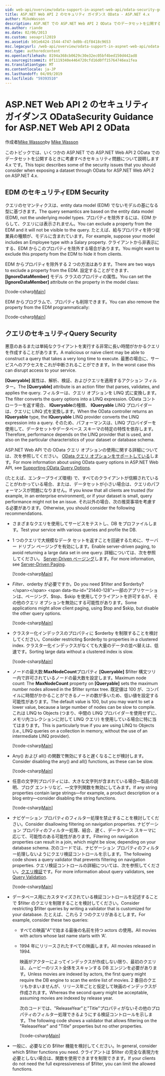 ```yaml
---
uid: web-api/overview/odata-support-in-aspnet-web-api/odata-security-guidance
title: ASP.NET Web API 2 のセキュリティ ガイダンス OData - ASP.NET 4.x
author: MikeWasson
description: ASP.NET での ASP.NET Web API 2 OData でのデータセットを公開するときに考慮すべきセキュリティ問題について説明します 4.x です。
ms.author: riande
ms.date: 02/06/2013
ms.custom: seoapril2019
ms.assetid: b91e6424-1544-4747-bd0b-d1f8418c9653
msc.legacyurl: /web-api/overview/odata-support-in-aspnet-web-api/odata-security-guidance
msc.type: authoredcontent
ms.openlocfilehash: 8194a368cb0629c30e32ec05bf4bed150d442ad8
ms.sourcegitcommit: 0f1119340e4464720cfd16d0ff15764746ea1fea
ms.translationtype: MT
ms.contentlocale: ja-JP
ms.lasthandoff: 04/09/2019
ms.locfileid: "59393510"
---
```

# <a name="security-guidance-for-aspnet-web-api-2-odata"></a><span data-ttu-id="21440-103">ASP.NET Web API 2 のセキュリティ ガイダンス OData</span><span class="sxs-lookup"><span data-stu-id="21440-103">Security Guidance for ASP.NET Web API 2 OData</span></span>

<span data-ttu-id="21440-104">作成者[Mike Wasson](https://github.com/MikeWasson)</span><span class="sxs-lookup"><span data-stu-id="21440-104">by [Mike Wasson](https://github.com/MikeWasson)</span></span>

<span data-ttu-id="21440-105">このトピックでは、いくつかの ASP.NET での ASP.NET Web API 2 OData でのデータセットを公開するときに考慮すべきセキュリティ問題について説明します 4.x です。</span><span class="sxs-lookup"><span data-stu-id="21440-105">This topic describes some of the security issues that you should consider when exposing a dataset through OData for ASP.NET Web API 2 on ASP.NET 4.x.</span></span>

## <a name="edm-security"></a><span data-ttu-id="21440-106">EDM のセキュリティ</span><span class="sxs-lookup"><span data-stu-id="21440-106">EDM Security</span></span>

<span data-ttu-id="21440-107">クエリのセマンティクスは、entity data model (EDM) でないモデルの基になる型に基づきます。</span><span class="sxs-lookup"><span data-stu-id="21440-107">The query semantics are based on the entity data model (EDM), not the underlying model types.</span></span> <span data-ttu-id="21440-108">プロパティを除外するには、EDM からして、クエリには表示されません。</span><span class="sxs-lookup"><span data-stu-id="21440-108">You can exclude a property from the EDM and it will not be visible to the query.</span></span> <span data-ttu-id="21440-109">たとえば、給与プロパティを持つ従業員の種類が、モデルに含まれています。</span><span class="sxs-lookup"><span data-stu-id="21440-109">For example, suppose your model includes an Employee type with a Salary property.</span></span> <span data-ttu-id="21440-110">クライアントから非表示にする、EDM からこのプロパティを除外する場合があります。</span><span class="sxs-lookup"><span data-stu-id="21440-110">You might want to exclude this property from the EDM to hide it from clients.</span></span>

<span data-ttu-id="21440-111">EDM からプロパティを除外する 2 つの方法はあります。</span><span class="sxs-lookup"><span data-stu-id="21440-111">There are two ways to exclude a property from the EDM.</span></span> <span data-ttu-id="21440-112">設定することができます、 **[IgnoreDataMember]** モデル クラスのプロパティの属性。</span><span class="sxs-lookup"><span data-stu-id="21440-112">You can set the **[IgnoreDataMember]** attribute on the property in the model class:</span></span>

[!code-csharp[Main](odata-security-guidance/samples/sample1.cs)]

<span data-ttu-id="21440-113">EDM からプログラムで、プロパティも削除できます。</span><span class="sxs-lookup"><span data-stu-id="21440-113">You can also remove the property from the EDM programmatically:</span></span>

[!code-csharp[Main](odata-security-guidance/samples/sample2.cs)]

## <a name="query-security"></a><span data-ttu-id="21440-114">クエリのセキュリティ</span><span class="sxs-lookup"><span data-stu-id="21440-114">Query Security</span></span>

<span data-ttu-id="21440-115">悪意のあるまたは単純なクライアントを実行する非常に長い時間がかかるクエリを作成することがあります。</span><span class="sxs-lookup"><span data-stu-id="21440-115">A malicious or naive client may be able to construct a query that takes a very long time to execute.</span></span> <span data-ttu-id="21440-116">最悪の場合に、サービスへのアクセスをこれが中断されることができます。</span><span class="sxs-lookup"><span data-stu-id="21440-116">In the worst case this can disrupt access to your service.</span></span>

<span data-ttu-id="21440-117">**[Queryable]** 属性は、解析、検証、およびクエリを適用するアクション フィルター。</span><span class="sxs-lookup"><span data-stu-id="21440-117">The **[Queryable]** attribute is an action filter that parses, validates, and applies the query.</span></span> <span data-ttu-id="21440-118">フィルターは、クエリ オプションを LINQ 式に変換します。</span><span class="sxs-lookup"><span data-stu-id="21440-118">The filter converts the query options into a LINQ expression.</span></span> <span data-ttu-id="21440-119">OData コント ローラーを返す場合、 **IQueryable**の種類、 **IQueryable** LINQ プロバイダーは、クエリに LINQ 式を変換します。</span><span class="sxs-lookup"><span data-stu-id="21440-119">When the OData controller returns an **IQueryable** type, the **IQueryable** LINQ provider converts the LINQ expression into a query.</span></span> <span data-ttu-id="21440-120">そのため、パフォーマンスは、LINQ プロバイダーを使用して、データセットやデータベース スキーマの特定の特性を依存します。</span><span class="sxs-lookup"><span data-stu-id="21440-120">Therefore, performance depends on the LINQ provider that is used, and also on the particular characteristics of your dataset or database schema.</span></span>

<span data-ttu-id="21440-121">ASP.NET Web API での OData クエリ オプションの使用に関する詳細については、次を参照してください。 [OData クエリ オプションをサポートしている](supporting-odata-query-options.md)します。</span><span class="sxs-lookup"><span data-stu-id="21440-121">For more information about using OData query options in ASP.NET Web API, see [Supporting OData Query Options](supporting-odata-query-options.md).</span></span>

<span data-ttu-id="21440-122">(たとえば、エンタープライズ環境) で、すべてのクライアントが信頼されていることがわかっている場合、または、データセットが小さい場合は、クエリのパフォーマンスが問題になりません。</span><span class="sxs-lookup"><span data-stu-id="21440-122">If you know that all clients are trusted (for example, in an enterprise environment), or if your dataset is small, query performance might not be an issue.</span></span> <span data-ttu-id="21440-123">それ以外の場合、次の推奨事項を考慮する必要があります。</span><span class="sxs-lookup"><span data-stu-id="21440-123">Otherwise, you should consider the following recommendations.</span></span>

- <span data-ttu-id="21440-124">さまざまなクエリを使用してサービスをテストし、DB をプロファイルします。</span><span class="sxs-lookup"><span data-stu-id="21440-124">Test your service with various queries and profile the DB.</span></span>
- <span data-ttu-id="21440-125">1 つのクエリで大規模なデータ セットを返すことを回避するために、サーバー ドリブン ページングを有効にします。</span><span class="sxs-lookup"><span data-stu-id="21440-125">Enable server-driven paging, to avoid returning a large data set in one query.</span></span> <span data-ttu-id="21440-126">詳細については、次を参照してください。 [Server-Driven ページング](supporting-odata-query-options.md#server-paging)します。</span><span class="sxs-lookup"><span data-stu-id="21440-126">For more information, see [Server-Driven Paging](supporting-odata-query-options.md#server-paging).</span></span> 

    [!code-csharp[Main](odata-security-guidance/samples/sample3.cs)]
- <span data-ttu-id="21440-127">$Filter、$orderby が必要ですか。</span><span class="sxs-lookup"><span data-stu-id="21440-127">Do you need $filter and $orderby?</span></span> <span data-ttu-id="21440-128">一部のアプリケーションは、ページング、$top、$skip を使用してクライアントを許可するが、その他のクエリ オプションを無効にする可能性があります。</span><span class="sxs-lookup"><span data-stu-id="21440-128">Some applications might allow client paging, using $top and $skip, but disable the other query options.</span></span> 

    [!code-csharp[Main](odata-security-guidance/samples/sample4.cs)]
- <span data-ttu-id="21440-129">クラスター化インデックスのプロパティに $orderby を制限することを検討してください。</span><span class="sxs-lookup"><span data-stu-id="21440-129">Consider restricting $orderby to properties in a clustered index.</span></span> <span data-ttu-id="21440-130">クラスター化インデックスがなくても大量のデータの並べ替えは、低速です。</span><span class="sxs-lookup"><span data-stu-id="21440-130">Sorting large data without a clustered index is slow.</span></span> 

    [!code-csharp[Main](odata-security-guidance/samples/sample5.cs)]
- <span data-ttu-id="21440-131">ノードの最大数:**MaxNodeCount**プロパティ **[Queryable]** $filter 構文ツリー内で許可されているノードの最大数を設定します。</span><span class="sxs-lookup"><span data-stu-id="21440-131">Maximum node count: The **MaxNodeCount** property on **[Queryable]** sets the maximum number nodes allowed in the $filter syntax tree.</span></span> <span data-ttu-id="21440-132">既定値は 100 が、コンパイルに時間がかかることができるノードの数が多いため、低い値を設定する可能性があります。</span><span class="sxs-lookup"><span data-stu-id="21440-132">The default value is 100, but you may want to set a lower value, because a large number of nodes can be slow to compile.</span></span> <span data-ttu-id="21440-133">これは LINQ to Objects (つまり、中間の LINQ プロバイダーを使用せずに、メモリ内コレクションに対して LINQ クエリ) を使用している場合に特に当てはまります。</span><span class="sxs-lookup"><span data-stu-id="21440-133">This is particularly true if you are using LINQ to Objects (i.e., LINQ queries on a collection in memory, without the use of an intermediate LINQ provider).</span></span> 

    [!code-csharp[Main](odata-security-guidance/samples/sample6.cs)]
- <span data-ttu-id="21440-134">Any() および all() の関数で無効にすると遅くなることが検討します。</span><span class="sxs-lookup"><span data-stu-id="21440-134">Consider disabling the any() and all() functions, as these can be slow.</span></span> 

    [!code-csharp[Main](odata-security-guidance/samples/sample7.cs)]
- <span data-ttu-id="21440-135">任意の文字列プロパティには、大きな文字列が含まれている場合&#8212;製品の説明、ブログ エントリなど、&#8212;文字列関数を無効にしてみます。</span><span class="sxs-lookup"><span data-stu-id="21440-135">If any string properties contain large strings&#8212;for example, a product description or a blog entry&#8212;consider disabling the string functions.</span></span> 

    [!code-csharp[Main](odata-security-guidance/samples/sample8.cs)]
- <span data-ttu-id="21440-136">ナビゲーション プロパティのフィルター処理を禁止することを検討してください。</span><span class="sxs-lookup"><span data-stu-id="21440-136">Consider disallowing filtering on navigation properties.</span></span> <span data-ttu-id="21440-137">ナビゲーション プロパティのフィルター処理、結合、遅く、データベース スキーマに応じて、可能性のある可能性があります。</span><span class="sxs-lookup"><span data-stu-id="21440-137">Filtering on navigation properties can result in a join, which might be slow, depending on your database schema.</span></span> <span data-ttu-id="21440-138">次のコードでは、ナビゲーション プロパティのフィルター処理しないようにクエリ検証コントロールを示します。</span><span class="sxs-lookup"><span data-stu-id="21440-138">The following code shows a query validator that prevents filtering on navigation properties.</span></span> <span data-ttu-id="21440-139">クエリ検証コントロールの詳細については、次を参照してください。[クエリ検証](supporting-odata-query-options.md#query-validation)です。</span><span class="sxs-lookup"><span data-stu-id="21440-139">For more information about query validators, see [Query Validation](supporting-odata-query-options.md#query-validation).</span></span> 

    [!code-csharp[Main](odata-security-guidance/samples/sample9.cs)]
- <span data-ttu-id="21440-140">データベース用にカスタマイズされている検証コントロールを記述することで $filter のクエリを制限することを検討してください。</span><span class="sxs-lookup"><span data-stu-id="21440-140">Consider restricting $filter queries by writing a validator that is customized for your database.</span></span> <span data-ttu-id="21440-141">たとえば、これら 2 つのクエリがあるとします。</span><span class="sxs-lookup"><span data-stu-id="21440-141">For example, consider these two queries:</span></span> 

  - <span data-ttu-id="21440-142">すべての映画"A"で始まる最後の名前を持つ actors の使用。</span><span class="sxs-lookup"><span data-stu-id="21440-142">All movies with actors whose last name starts with ‘A'.</span></span>
  - <span data-ttu-id="21440-143">1994 年にリリースされたすべての映画します。</span><span class="sxs-lookup"><span data-stu-id="21440-143">All movies released in 1994.</span></span>

    <span data-ttu-id="21440-144">映画がアクターによってインデックスが作成しない限り、最初のクエリは、ムービーのリスト全体をスキャンする DB エンジンを必要があります。</span><span class="sxs-lookup"><span data-stu-id="21440-144">Unless movies are indexed by actors, the first query might require the DB engine to scan the entire list of movies.</span></span> <span data-ttu-id="21440-145">2 番目のクエリもかまいませんが、リリース年ごとと仮定して映画のインデックスが作成されます。</span><span class="sxs-lookup"><span data-stu-id="21440-145">Whereas the second query might be acceptable, assuming movies are indexed by release year.</span></span>

    <span data-ttu-id="21440-146">次のコードでは、"ReleaseYear"と"Title"プロパティがないその他のプロパティのフィルター処理できるようにする検証コントロールを示します。</span><span class="sxs-lookup"><span data-stu-id="21440-146">The following code shows a validator that allows filtering on the "ReleaseYear" and "Title" properties but no other properties.</span></span>

    [!code-csharp[Main](odata-security-guidance/samples/sample10.cs)]
- <span data-ttu-id="21440-147">一般に、必要などの $filter 機能を検討してください。</span><span class="sxs-lookup"><span data-stu-id="21440-147">In general, consider which $filter functions you need.</span></span> <span data-ttu-id="21440-148">クライアントは $filter の完全な表現力を必要としない場合は、関数を使用できますを制限できます。</span><span class="sxs-lookup"><span data-stu-id="21440-148">If your clients do not need the full expressiveness of $filter, you can limit the allowed functions.</span></span>
